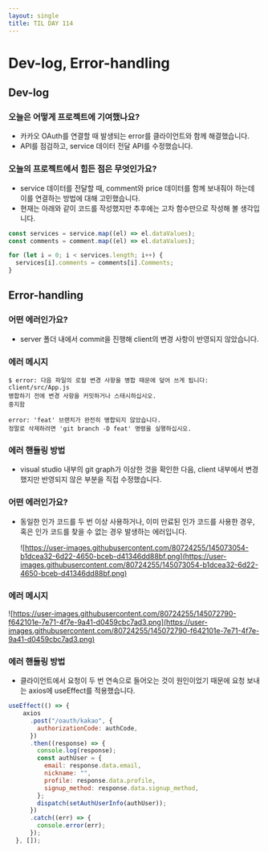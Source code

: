 ```yaml
---
layout: single
title: TIL DAY 114
---
```




# Dev-log, Error-handling

## Dev-log

### 오늘은 어떻게 프로젝트에 기여했나요?

- 카카오 OAuth를 연결할 때 발생되는 error를 클라이언트와 함께 해결했습니다.
- API를 점검하고, service 데이터 전달 API를 수정했습니다.

### 오늘의 프로젝트에서 힘든 점은 무엇인가요?

- service 데이터를 전달할 때, comment와 price 데이터를 함께 보내줘야 하는데 이를 연결하는 방법에 대해 고민했습니다.
- 현재는 아래와 같이 코드를 작성했지만 추후에는 고차 함수만으로 작성해 볼 생각입니다.

```jsx
const services = service.map((el) => el.dataValues);
const comments = comment.map((el) => el.dataValues);

for (let i = 0; i < services.length; i++) {
  services[i].comments = comments[i].Comments;
}
```

## Error-handling

### 어떤 에러인가요?

- server 폴더 내에서 commit을 진행해 client의 변경 사항이 반영되지 않았습니다.

### 에러 메시지

```
$ error: 다음 파일의 로컬 변경 사항을 병합 때문에 덮어 쓰게 됩니다:
client/src/App.js
병합하기 전에 변경 사항을 커밋하거나 스태시하십시오.
중지함

error: 'feat' 브랜치가 완전히 병합되지 않았습니다.
정말로 삭제하려면 'git branch -D feat' 명령을 실행하십시오.

```

### 에러 핸들링 방법

- visual studio 내부의 git graph가 이상한 것을 확인한 다음, client 내부에서 변경했지만 반영되지 않은 부분을 직접 수정했습니다.

### 어떤 에러인가요?

- 동일한 인가 코드를 두 번 이상 사용하거나, 이미 만료된 인가 코드를 사용한 경우, 혹은 인가 코드를 찾을 수 없는 경우 발생하는 에러입니다.
  
    ![https://user-images.githubusercontent.com/80724255/145073054-b1dcea32-6d22-4650-bceb-d41346dd88bf.png](https://user-images.githubusercontent.com/80724255/145073054-b1dcea32-6d22-4650-bceb-d41346dd88bf.png)
    

### 에러 메시지

![https://user-images.githubusercontent.com/80724255/145072790-f642101e-7e71-4f7e-9a41-d0459cbc7ad3.png](https://user-images.githubusercontent.com/80724255/145072790-f642101e-7e71-4f7e-9a41-d0459cbc7ad3.png)

### 에러 핸들링 방법

- 클라이언트에서 요청이 두 번 연속으로 들어오는 것이 원인이었기 때문에 요청 보내는 axios에 useEffect를 적용했습니다.

```jsx
useEffect(() => {
    axios
      .post("/oauth/kakao", {
        authorizationCode: authCode,
      })
      .then((response) => {
        console.log(response);
        const authUser = {
          email: response.data.email,
          nickname: "",
          profile: response.data.profile,
          signup_method: response.data.signup_method,
        };
        dispatch(setAuthUserInfo(authUser));
      })
      .catch((err) => {
        console.error(err);
      });
  }, []);

```